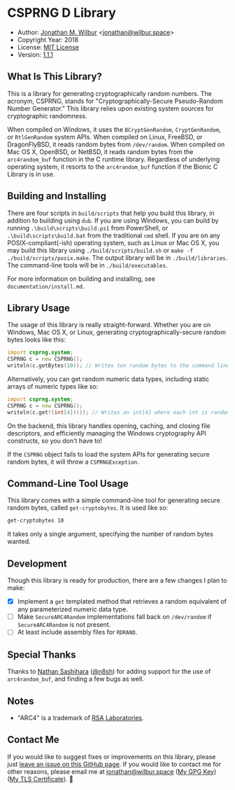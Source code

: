 # CSPRNG D Library

* Author: [Jonathan M. Wilbur](https://jonathan.wilbur.space) <[jonathan@wilbur.space](mailto:jonathan@wilbur.space)>
* Copyright Year: 2018
* License: [MIT License](https://mit-license.org/)
* Version: [1.1.1](https://semver.org/)

## What Is This Library?

This is a library for generating cryptographically random numbers. The acronym,
CSPRNG, stands for "Cryptographically-Secure Pseudo-Random Number Generator."
This library relies upon existing system sources for cryptographic randomness.

When compiled on Windows, it uses the `BCryptGenRandom`, `CryptGenRandom`, or
`RtlGenRandom` system APIs. When compiled on Linux, FreeBSD, or DragonFlyBSD,
it reads random bytes from `/dev/random`. When compiled on Mac OS X, OpenBSD,
or NetBSD, it reads random bytes from the `arc4random_buf` function in the
C runtime library. Regardless of underlying operating system, it resorts to
the `arc4random_buf` function if the Bionic C Library is in use.

## Building and Installing

There are four scripts in `build/scripts` that help you build this library,
in addition to building using `dub`. If you are using Windows, you can build
by running `.\build\scripts\build.ps1` from PowerShell, or `.\build\scripts\build.bat`
from the traditional `cmd` shell. If you are on any POSIX-compliant(-ish)
operating system, such as Linux or Mac OS X, you may build this library using
`./build/scripts/build.sh` or `make -f ./build/scripts/posix.make`. The output
library will be in `./build/libraries`. The command-line tools will be in
`./build/executables`.

For more information on building and installing, see `documentation/install.md`.

## Library Usage

The usage of this library is really straight-forward. Whether you are on Windows,
Mac OS X, or Linux, generating cryptographically-secure random bytes looks like
this:

```d
import csprng.system;
CSPRNG c = new CSPRNG();
writeln(c.getBytes(10)); // Writes ten random bytes to the command line.
```

Alternatively, you can get random numeric data types, including static arrays
of numeric types like so:

```d
import csprng.system;
CSPRNG c = new CSPRNG();
writeln(c.get!(int[4])()); // Writes an int[4] where each int is random.
```

On the backend, this library handles opening, caching, and closing file
descriptors, and efficiently managing the Windows cryptography API constructs,
so you don't have to!

If the `CSPRNG` object fails to load the system APIs for generating secure
random bytes, it will throw a `CSPRNGException`.

## Command-Line Tool Usage

This library comes with a simple command-line tool for generating secure
random bytes, called `get-cryptobytes`. It is used like so:

```bash
get-cryptobytes 10
```

It takes only a single argument, specifying the number of random bytes wanted.

## Development

Though this library is ready for production, there are a few changes I plan to
make:

- [x] Implement a `get` templated method that retrieves a random equivalent of any parameterized numeric data type.
- [ ] Make `SecureARC4Random` implementations fall back on `/dev/random` if `SecureARC4Random` is not present.
- [ ] At least include assembly files for `RDRAND`.

## Special Thanks

Thanks to [Nathan Sashihara](https://github.com/n8sh) ([@n8sh](https://github.com/n8sh))
for adding support for the use of `arc4random_buf`, and finding a few bugs as well.

## Notes

* "ARC4" is a trademark of [RSA Laboratories](https://www.rsa.com/).

## Contact Me

If you would like to suggest fixes or improvements on this library, please just
[leave an issue on this GitHub page](https://github.com/JonathanWilbur/csprng-d/issues). If you would like to contact me for other reasons,
please email me at [jonathan@wilbur.space](mailto:jonathan@wilbur.space)
([My GPG Key](https://jonathan.wilbur.space/downloads/jonathan@wilbur.space.gpg.pub))
([My TLS Certificate](https://jonathan.wilbur.space/downloads/jonathan@wilbur.space.chain.pem)). :boar: